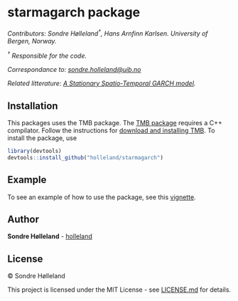 starmagarch package
================

*Contributors: Sondre Hølleland<sup>†</sup>, Hans Arnfinn Karlsen.
University of Bergen, Norway.*

*<sup>†</sup> Responsible for the code.*

*Correspondance to: <sondre.holleland@uib.no>*

*Related litterature: [A Stationary Spatio-Temporal GARCH
model](https://doi.org/10.1111/jtsa.12498).*

## Installation

This packages uses the TMB package. The [TMB
package](https://github.com/kaskr/adcomp/wiki) requires a C++
compilator. Follow the instructions for [download and installing
TMB](https://github.com/kaskr/adcomp/wiki/Download). To install the
package, use

``` r
library(devtools)
devtools::install_github("holleland/starmagarch")
```

## Example

To see an example of how to use the package, see this
[vignette](https://htmlpreview.github.io/?https://github.com/holleland/starmagarch/blob/master/doc/simulation_and_estimation.html).

## Author

**Sondre Hølleland** - [holleland](https://github.com/holleland)

## License

© Sondre Hølleland

This project is licensed under the MIT License - see
[LICENSE.md](LICENSE.md) for details.
